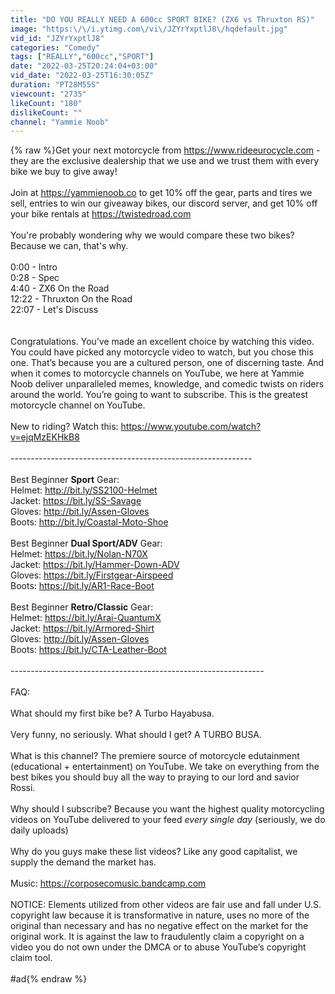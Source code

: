 ```yaml
---
title: "DO YOU REALLY NEED A 600cc SPORT BIKE? (ZX6 vs Thruxton RS)"
image: "https:\/\/i.ytimg.com\/vi\/JZYrYxptlJ8\/hqdefault.jpg"
vid_id: "JZYrYxptlJ8"
categories: "Comedy"
tags: ["REALLY","600cc","SPORT"]
date: "2022-03-25T20:24:04+03:00"
vid_date: "2022-03-25T16:30:05Z"
duration: "PT28M55S"
viewcount: "2735"
likeCount: "180"
dislikeCount: ""
channel: "Yammie Noob"
---
```

{% raw %}Get your next motorcycle from <a rel="nofollow" target="blank" href="https://www.rideeurocycle.com">https://www.rideeurocycle.com</a> - they are the exclusive dealership that we use and we trust them with every bike we buy to give away!<br /><br />Join at <a rel="nofollow" target="blank" href="https://yammienoob.co">https://yammienoob.co</a> to get 10% off the gear, parts and tires we sell, entries to win our giveaway bikes, our discord server, and get 10% off your bike rentals at <a rel="nofollow" target="blank" href="https://twistedroad.com">https://twistedroad.com</a><br /><br />You're probably wondering why we would compare these two bikes?  Because we can, that's why.<br /><br />0:00 - Intro<br />0:28 - Spec<br />4:40 - ZX6 On the Road<br />12:22 -  Thruxton On the Road<br />22:07 - Let's Discuss<br /><br /><br />Congratulations. You’ve made an excellent choice by watching this video. You could have picked any motorcycle video to watch, but you chose this one. That’s because you are a cultured person, one of discerning taste. And when it comes to motorcycle channels on YouTube, we here at Yammie Noob deliver unparalleled memes, knowledge, and comedic twists on riders around the world. You’re going to want to subscribe. This is the greatest motorcycle channel on YouTube. <br /><br />New to riding? Watch this: <a rel="nofollow" target="blank" href="https://www.youtube.com/watch?v=ejqMzEKHkB8">https://www.youtube.com/watch?v=ejqMzEKHkB8</a><br /><br />------------------------------------------------------------<br /><br />Best Beginner **Sport** Gear: <br />Helmet: <a rel="nofollow" target="blank" href="http://bit.ly/SS2100-Helmet">http://bit.ly/SS2100-Helmet</a><br />Jacket: <a rel="nofollow" target="blank" href="https://bit.ly/SS-Savage">https://bit.ly/SS-Savage</a><br />Gloves: <a rel="nofollow" target="blank" href="http://bit.ly/Assen-Gloves">http://bit.ly/Assen-Gloves</a><br />Boots: <a rel="nofollow" target="blank" href="http://bit.ly/Coastal-Moto-Shoe">http://bit.ly/Coastal-Moto-Shoe</a><br /><br />Best Beginner **Dual Sport/ADV** Gear: <br />Helmet: <a rel="nofollow" target="blank" href="https://bit.ly/Nolan-N70X">https://bit.ly/Nolan-N70X</a><br />Jacket: <a rel="nofollow" target="blank" href="https://bit.ly/Hammer-Down-ADV">https://bit.ly/Hammer-Down-ADV</a><br />Gloves: <a rel="nofollow" target="blank" href="https://bit.ly/Firstgear-Airspeed">https://bit.ly/Firstgear-Airspeed</a><br />Boots: <a rel="nofollow" target="blank" href="https://bit.ly/AR1-Race-Boot">https://bit.ly/AR1-Race-Boot</a><br /><br />Best Beginner **Retro/Classic** Gear:<br />Helmet: <a rel="nofollow" target="blank" href="https://bit.ly/Arai-QuantumX">https://bit.ly/Arai-QuantumX</a><br />Jacket: <a rel="nofollow" target="blank" href="https://bit.ly/Armored-Shirt">https://bit.ly/Armored-Shirt</a><br />Gloves: <a rel="nofollow" target="blank" href="http://bit.ly/Assen-Gloves">http://bit.ly/Assen-Gloves</a><br />Boots: <a rel="nofollow" target="blank" href="https://bit.ly/CTA-Leather-Boot">https://bit.ly/CTA-Leather-Boot</a><br /><br />---------------------------------------------------------------<br /><br />FAQ:<br /><br />What should my first bike be? A Turbo Hayabusa.<br /><br />Very funny, no seriously. What should I get? A TURBO BUSA. <br /><br />What is this channel? The premiere source of motorcycle edutainment (educational + entertainment) on YouTube. We take on everything from the best bikes you should buy all the way to praying to our lord and savior Rossi.<br /><br />Why should I subscribe? Because you want the highest quality motorcycling videos on YouTube delivered to your feed *every single day* (seriously, we do daily uploads)<br /><br />Why do you guys make these list videos? Like any good capitalist, we supply the demand the market has. <br /><br />Music: <a rel="nofollow" target="blank" href="https://corposecomusic.bandcamp.com">https://corposecomusic.bandcamp.com</a><br /><br />NOTICE: Elements utilized from other videos are fair use and fall under U.S. copyright law because it is transformative in nature, uses no more of the original than necessary and has no negative effect on the market for the original work. It is against the law to fraudulently claim a copyright on a video you do not own under the DMCA or to abuse YouTube’s copyright claim tool.<br /><br />#ad{% endraw %}
